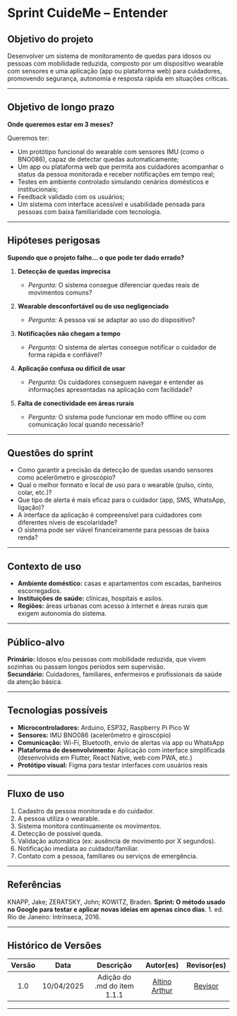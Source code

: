 # Sprint CuideMe – Entender

## Objetivo do projeto
Desenvolver um sistema de monitoramento de quedas para idosos ou pessoas com mobilidade reduzida, composto por um dispositivo wearable com sensores e uma aplicação (app ou plataforma web) para cuidadores, promovendo segurança, autonomia e resposta rápida em situações críticas.

---

## Objetivo de longo prazo

**Onde queremos estar em 3 meses?**

Queremos ter:
- Um protótipo funcional do wearable com sensores IMU (como o BNO086), capaz de detectar quedas automaticamente;
- Um app ou plataforma web que permita aos cuidadores acompanhar o status da pessoa monitorada e receber notificações em tempo real;
- Testes em ambiente controlado simulando cenários domésticos e institucionais;
- Feedback validado com os usuários;
- Um sistema com interface acessível e usabilidade pensada para pessoas com baixa familiaridade com tecnologia.

---

## Hipóteses perigosas

**Supondo que o projeto falhe… o que pode ter dado errado?**

1. **Detecção de quedas imprecisa**
   - *Pergunta:* O sistema consegue diferenciar quedas reais de movimentos comuns?

2. **Wearable desconfortável ou de uso negligenciado**
   - *Pergunta:* A pessoa vai se adaptar ao uso do dispositivo?

3. **Notificações não chegam a tempo**
   - *Pergunta:* O sistema de alertas consegue notificar o cuidador de forma rápida e confiável?

4. **Aplicação confusa ou difícil de usar**
   - *Pergunta:* Os cuidadores conseguem navegar e entender as informações apresentadas na aplicação com facilidade?

5. **Falta de conectividade em áreas rurais**
   - *Pergunta:* O sistema pode funcionar em modo offline ou com comunicação local quando necessário?

---

## Questões do sprint

- Como garantir a precisão da detecção de quedas usando sensores como acelerômetro e giroscópio?
- Qual o melhor formato e local de uso para o wearable (pulso, cinto, colar, etc.)?
- Que tipo de alerta é mais eficaz para o cuidador (app, SMS, WhatsApp, ligação)?
- A interface da aplicação é compreensível para cuidadores com diferentes níveis de escolaridade?
- O sistema pode ser viável financeiramente para pessoas de baixa renda?

---

## Contexto de uso

- **Ambiente doméstico:** casas e apartamentos com escadas, banheiros escorregadios.
- **Instituições de saúde:** clínicas, hospitais e asilos.
- **Regiões:** áreas urbanas com acesso à internet e áreas rurais que exigem autonomia do sistema.

---

## Público-alvo

**Primário:** Idosos e/ou pessoas com mobilidade reduzida, que vivem sozinhas ou passam longos períodos sem supervisão.  
**Secundário:** Cuidadores, familiares, enfermeiros e profissionais da saúde da atenção básica.

---

## Tecnologias possíveis

- **Microcontroladores:** Arduino, ESP32, Raspberry Pi Pico W  
- **Sensores:** IMU BNO086 (acelerômetro e giroscópio)  
- **Comunicação:** Wi-Fi, Bluetooth, envio de alertas via app ou WhatsApp  
- **Plataforma de desenvolvimento:** Aplicação com interface simplificada (desenvolvida em Flutter, React Native, web com PWA, etc.)  
- **Protótipo visual:** Figma para testar interfaces com usuários reais  

---

## Fluxo de uso

1. Cadastro da pessoa monitorada e do cuidador.
2. A pessoa utiliza o wearable.
3. Sistema monitora continuamente os movimentos.
4. Detecção de possível queda.
5. Validação automática (ex: ausência de movimento por X segundos).
6. Notificação imediata ao cuidador/familiar.
7. Contato com a pessoa, familiares ou serviços de emergência.

---

## Referências

KNAPP, Jake; ZERATSKY, John; KOWITZ, Braden. **Sprint: O método usado no Google para testar e aplicar novas ideias em apenas cinco dias**. 1. ed. Rio de Janeiro: Intrínseca, 2016.

---
## Histórico de Versões

| Versão | Data       | Descrição                                     | Autor(es)                                                                 | Revisor(es)                   |
|:------:|:----------:|:---------------------------------------------:|:-------------------------------------------------------------------------:|:-----------------------------:|
| 1.0    | 10/04/2025 | Adição do .md do item 1.1.1| [Altino Arthur](https://github.com/arthurrochamoreira)                    | [Revisor](https://github.com/) |

---


